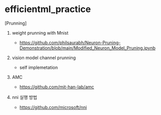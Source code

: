 # efficientml_practice

[Prunning]

1. weight prunning with Mnist
   - https://github.com/philsaurabh/Neuron-Pruning-Demonstration/blob/main/Modified_Neuron_Model_Pruning.ipynb

2. vision model channel prunning
   - self implemetation

3. AMC
   - https://github.com/mit-han-lab/amc

4. nni 실행 방법
   - https://github.com/microsoft/nni
